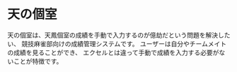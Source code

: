 # 天の個室

天の個室は、天鳳個室の成績を手動で入力するのが億劫だという問題を解決したい、
競技麻雀部向けの成績管理システムです。
ユーザーは自分やチームメイトの成績を見ることができ、
エクセルとは違って手動で成績を入力する必要がないことが特徴です。
